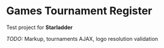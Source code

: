 # Games Tournament Register

Test project for **Starladder**

*TODO:* Markup, tournaments AJAX, logo resolution validation